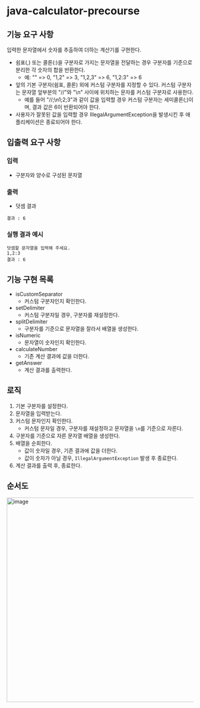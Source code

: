 # java-calculator-precourse
## 기능 요구 사항
입력한 문자열에서 숫자를 추출하여 더하는 계산기를 구현한다.

- 쉼표(,) 또는 콜론(:)을 구분자로 가지는 문자열을 전달하는 경우 구분자를 기준으로 분리한 각 숫자의 합을 반환한다. 
  - 예: "" => 0, "1,2" => 3, "1,2,3" => 6, "1,2:3" => 6 
- 앞의 기본 구분자(쉼표, 콜론) 외에 커스텀 구분자를 지정할 수 있다. 커스텀 구분자는 문자열 앞부분의 "//"와 "\n" 사이에 위치하는 문자를 커스텀 구분자로 사용한다. 
  - 예를 들어 "//;\n1;2;3"과 같이 값을 입력할 경우 커스텀 구분자는 세미콜론(;)이며, 결과 값은 6이 반환되어야 한다.
- 사용자가 잘못된 값을 입력할 경우 IllegalArgumentException을 발생시킨 후 애플리케이션은 종료되어야 한다.

## 입출력 요구 사항
### 입력
- 구분자와 양수로 구성된 문자열
### 출력
- 덧셈 결과
````
결과 : 6
````
### 실행 결과 예시
````
덧셈할 문자열을 입력해 주세요.
1,2:3
결과 : 6
````

## 기능 구현 목록
- isCustomSeparator
  - 커스텀 구분자인지 확인한다.
- setDelimiter
  - 커스텀 구분자일 경우, 구분자를 재설정한다.
- splitDelimiter
  - 구분자를 기준으로 문자열을 잘라서 배열을 생성한다.
- isNumeric
  - 문자열이 숫자인지 확인한다.
- calculateNumber
  - 기존 계산 결과에 값을 더한다.
- getAnswer
  - 계산 결과를 출력한다.

## 로직
1. 기본 구분자를 설정한다.
2. 문자열을 입력받는다.
3. 커스텀 문자인지 확인한다.
   - 커스텀 문자일 경우, 구분자를 재설정하고 문자열을 `\n`를 기준으로 자른다.
4. 구분자를 기준으로 자른 문자열 배열을 생성한다.
5. 배열을 순회한다.
   - 값이 숫자일 경우, 기존 결과에 값을 더한다.
   - 값이 숫자가 아닐 경우, `IllegalArgumentException` 발생 후 종료한다.
6. 계산 결과를 출력 후, 종료한다.

## 순서도
<img width = "550" alt = "image" src="https://github.com/user-attachments/assets/0c43d57a-0eae-4708-a414-f7ddc88f4abc">